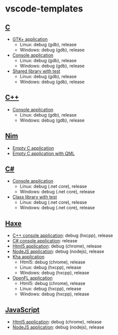 # vscode-templates

## [C](c)
* [GTK+ application](c/gtk_application)
  * Linux: debug (gdb), release
  * Windows: debug (gdb), release
* [Console application](c/console_application)
  * Linux: debug (gdb), release
  * Windows: debug (gdb), release
* [Shared library with test](c/shared_library)
  * Linux: debug (gdb), release
  * Windows: debug (gdb), release

## [C++](cpp)
* [Console application](cpp/console_application)
  * Linux: debug (gdb), release
  * Windows: debug (gdb), release

## [Nim](nim)
* [Empty C application](nim/c_app/empty_c_app)
* [Empty C application with QML](nim/c_app/empty_c_nimqml_app)

## [C#](csharp)
* [Console application](csharp/console_application)
  * Linux: debug (.net core), release
  * Windows: debug (.net core), release
* [Class library with test](csharp/class_library)
  * Linux: debug (.net core), release
  * Windows: debug (.net core), release

## [Haxe](haxe)
* [C++ console application](haxe/cpp_console_application): debug (hxcpp), release
* [C# console application](haxe/cs_console_application): release
* [Html5 application](haxe/html5_application): debug (chrome), release
* [NodeJS application](haxe/nodejs_application): debug (nodejs), release
* [Kha application](haxe/kha_application)
  * Html5: debug (chrome), release
  * Linux: debug (hxcpp), release
  * Windows: debug (hxcpp), release
* [OpenFL application](haxe/kha_application)
  * Html5: debug (chrome), release
  * Linux: debug (hxcpp), release
  * Windows: debug (hxcpp), release

## [JavaScript](javascript)
* [Html5 application](javascript/html5_application): debug (chrome), release
* [NodeJS application](javascript/nodejs_application): debug (nodejs), release
